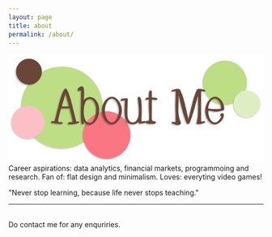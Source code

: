 ```yaml
---
layout: page
title: about
permalink: /about/
---
```


<img class="col one right" src="/img/me.png">

<br/>
Career aspirations: data analytics, financial markets, programmoing and research.
Fan of: flat design and minimalism.
Loves: everyting video games!

"Never stop learning, because life never stops teaching."
<br/>
<hr/>
<br/>
<span class="contacticon center">
	<a href="mailto:wilsonliaows@gmail.com"><i class="fa fa-envelope-square"></i></a>
	<a href="https://www.linkedin.com/in/wilsonliaows/" target="_blank"><i class="fa fa-linkedin-square"></i></a>
</span>

<div class="col three caption">
	Do contact me for any enquriries.
</div>

